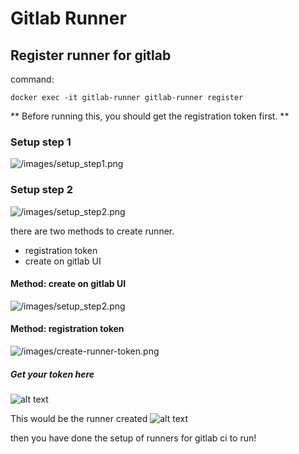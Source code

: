 # Gitlab Runner

## Register runner for gitlab
command:
```
docker exec -it gitlab-runner gitlab-runner register
```
** 
Before running this, you should get the registration token first.
**
### Setup step 1
![/images/setup_step1.png](/images/setup_step1.png)

### Setup step 2
![/images/setup_step2.png](/images/setup_step2.png)

there are two methods to create runner.
- registration token
- create on gitlab UI

#### Method: create on gitlab UI 
![/images/setup_step2.png](/images/create-runner-on-ui.png)

#### Method: registration token



![/images/create-runner-token.png](/images/create-runner-token.png)

##### Get your token here
![alt text](/images/token.png)

This would be the runner created
![alt text](/images/runner-created.png)

then you have done the setup of runners for gitlab ci to run!